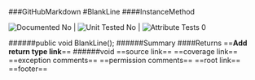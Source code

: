 ###GitHubMarkdown
#BlankLine
####InstanceMethod

![Documented No](http://b.repl.ca/v1/Documented-No-red.png) | ![Unit Tested No](http://b.repl.ca/v1/Unit%20Tested-No-grey.png) | ![Attribute Tests 0](http://b.repl.ca/v1/Attribute%20Tests-0-grey.png)

######public void BlankLine();
######Summary
####Returns
==__Add return type link__==
######void
==source link==
==coverage link==
==exception comments==
==permission comments==
==root link==
==footer==

